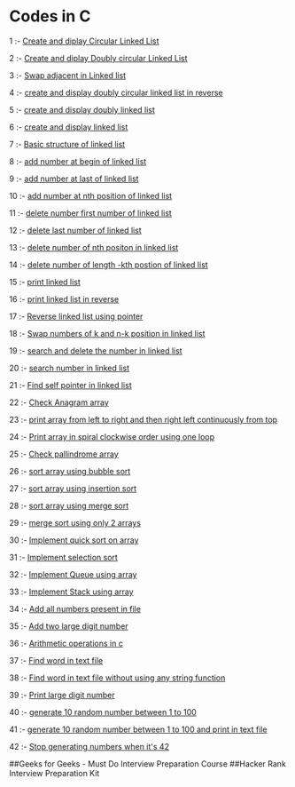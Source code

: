 # Codes in C

1 :- <a href="https://github.com/Kunalkshrivastava/Codes/blob/master/Linked%20List/cll.c">Create and diplay Circular Linked List</a>

2 :- <a href="https://github.com/Kunalkshrivastava/Codes/blob/master/Linked%20List/dcll.c">Create and diplay Doubly circular Linked List</a>

3 :- <a href="https://github.com/Kunalkshrivastava/Codes/blob/master/Linked%20List/llswapadjacent.c">Swap adjacent in Linked list</a>

4 :- <a href="https://github.com/Kunalkshrivastava/Codes/blob/master/Linked%20List/dcllreverse.c">create and display doubly circular linked list in reverse</a>

5 :- <a href="https://github.com/Kunalkshrivastava/Codes/blob/master/Linked%20List/dll.c">create and display doubly linked list</a>

6 :- <a href="https://github.com/Kunalkshrivastava/Codes/blob/master/Linked%20List/linkedlist.c">create and display linked list</a>

7 :- <a href="https://github.com/Kunalkshrivastava/Codes/blob/master/Linked%20List/ll1.c">Basic structure of linked list</a>

8 :- <a href="https://github.com/Kunalkshrivastava/Codes/blob/master/Linked%20List/lladdatbegin.c">add number at begin of linked list</a>

9 :- <a href="https://github.com/Kunalkshrivastava/Codes/blob/master/Linked%20List/lladdatlast.c">add number at last of linked list</a>

10 :- <a href="https://github.com/Kunalkshrivastava/Codes/blob/master/Linked%20List/lladdatn.c">add number at nth position of linked list</a>

11 :- <a href="https://github.com/Kunalkshrivastava/Codes/blob/master/Linked%20List/lldeletefirst.c">delete number first number of linked list</a>

12 :- <a href="https://github.com/Kunalkshrivastava/Codes/blob/master/Linked%20List/lldeletelast.c">delete last number of linked list</a>

13 :- <a href="https://github.com/Kunalkshrivastava/Codes/blob/master/Linked%20List/lldeleten.c">delete number of nth positon in linked list</a>

14 :- <a href="https://github.com/Kunalkshrivastava/Codes/blob/master/Linked%20List/llkfromlast.c">delete number of length -kth postion of linked list</a>

15 :- <a href="https://github.com/Kunalkshrivastava/Codes/blob/master/Linked%20List/llprint.c">print linked list</a>

16 :- <a href="https://github.com/Kunalkshrivastava/Codes/blob/master/Linked%20List/llreverse.c">print linked list in reverse</a>

17 :- <a href="https://github.com/Kunalkshrivastava/Codes/blob/master/Linked%20List/llreversewithpointer.c">Reverse linked list using pointer</a>

18 :- <a href="https://github.com/Kunalkshrivastava/Codes/blob/master/Linked%20List/llswapk.c">Swap numbers of k and n-k position in linked list</a>

19 :- <a href="https://github.com/Kunalkshrivastava/Codes/blob/master/Linked%20List/llsearchndel.c">search and delete the number in linked list</a>

20 :- <a href="https://github.com/Kunalkshrivastava/Codes/blob/master/Linked%20List/llsearchno.c">search number in linked list</a>

21 :- <a href="https://github.com/Kunalkshrivastava/Codes/blob/master/Linked%20List/llselfpointer.c">Find self pointer in linked list</a>

22 :- <a href="https://github.com/Kunalkshrivastava/Codes/blob/master/Array/anagram.c">Check Anagram array</a>

23 :- <a href="https://github.com/Kunalkshrivastava/Codes/blob/master/Array/arraylrrl.c">print array from left to right and then right left continuously from top</a>

24 :- <a href="https://github.com/Kunalkshrivastava/Codes/blob/master/Array/arrayspiral.c">Print array in spiral clockwise order using one loop</a>

25 :- <a href="https://github.com/Kunalkshrivastava/Codes/blob/master/Array/pallindrome.c">Check pallindrome array</a>

26 :- <a href="https://github.com/Kunalkshrivastava/Codes/blob/master/Sorting/bubblesort.c">sort array using bubble sort</a>

27 :- <a href="https://github.com/Kunalkshrivastava/Codes/blob/master/Sorting/insertionsort.c">sort array using insertion sort</a>

28 :- <a href="https://github.com/Kunalkshrivastava/Codes/blob/master/Sorting/mergesort.c">sort array using merge sort</a>

29 :- <a href="https://github.com/Kunalkshrivastava/Codes/blob/master/Sorting/mergesort1.c">merge sort using only 2 arrays</a>

30 :- <a href="https://github.com/Kunalkshrivastava/Codes/blob/master/Sorting/quicksort.c">Implement quick sort on array</a>

31 :- <a href="https://github.com/Kunalkshrivastava/Codes/blob/master/Sorting/selectionsort.c">Implement selection sort</a>

32 :- <a href="https://github.com/Kunalkshrivastava/Codes/blob/master/Stack%20and%20Queue/queuearray.c">Implement Queue using array</a>

33 :- <a href="https://github.com/Kunalkshrivastava/Codes/blob/master/Stack%20and%20Queue/stackarray.c">Implement Stack using array</a>

34 :- <a href="https://github.com/Kunalkshrivastava/Codes/blob/master/number%20string%20file/addallno.c">Add all numbers present in file</a>

35 :- <a href="https://github.com/Kunalkshrivastava/Codes/blob/master/number%20string%20file/addtwolargeno.c">Add two large digit number</a>

36 :- <a href="https://github.com/Kunalkshrivastava/Codes/blob/master/number%20string%20file/arithmetic.c">Arithmetic operations in c</a>

37 :- <a href="https://github.com/Kunalkshrivastava/Codes/blob/master/number%20string%20file/findword.c">Find word in text file</a>

38 :- <a href="https://github.com/Kunalkshrivastava/Codes/blob/master/number%20string%20file/findword2.c">Find word in text file without using any string function</a>

39 :- <a href="https://github.com/Kunalkshrivastava/Codes/blob/master/number%20string%20file/largeno.c">Print large digit number</a>


40 :- <a href="https://github.com/Kunalkshrivastava/Codes/blob/master/number%20string%20file/random.c">generate 10 random number between 1 to 100</a>

41 :- <a href="https://github.com/Kunalkshrivastava/Codes/blob/master/number%20string%20file/randominfile.c">generate 10 random number between 1 to 100 and print in text file</a>

42 :- <a href="https://github.com/Kunalkshrivastava/Codes/blob/master/number%20string%20file/stopon42.c">Stop generating numbers when it's 42</a>

##Geeks for Geeks - Must Do Interview Preparation Course
##Hacker Rank Interview Preparation Kit
